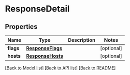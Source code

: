 # ResponseDetail

## Properties
Name | Type | Description | Notes
------------ | ------------- | ------------- | -------------
**flags** | [**ResponseFlags**](ResponseFlags.md) |  | [optional] 
**hosts** | [**ResponseHosts**](ResponseHosts.md) |  | [optional] 

[[Back to Model list]](../README.md#documentation-for-models) [[Back to API list]](../README.md#documentation-for-api-endpoints) [[Back to README]](../README.md)

